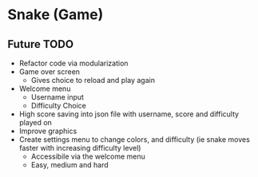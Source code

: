 # Snake (Game)

## Future TODO
* Refactor code via modularization
* Game over screen
    * Gives choice to reload and play again
* Welcome menu
    * Username input
    * Difficulty Choice
* High score saving into json file with username, score and difficulty played 
on
* Improve graphics
* Create settings menu to change colors, and difficulty (ie snake moves faster 
with increasing difficulty level)
    * Accessibile via the welcome menu
    * Easy, medium and hard


